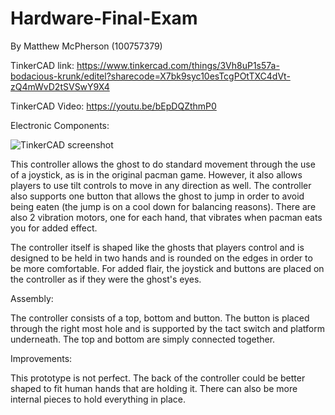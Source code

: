 # Hardware-Final-Exam

By Matthew McPherson (100757379)  

TinkerCAD link: https://www.tinkercad.com/things/3Vh8uP1s57a-bodacious-krunk/editel?sharecode=X7bk9syc10esTcgPOtTXC4dVt-zQ4mWvD2tSVSwY9X4  

TinkerCAD Video: https://youtu.be/bEpDQZthmP0  

Electronic Components:  

![TinkerCAD screenshot](https://user-images.githubusercontent.com/56273440/207424786-9ff245a9-242f-4ae5-a93c-dcd583125eb1.PNG)

This controller allows the ghost to do standard movement through the use of a joystick, as is in the original pacman game. However, it also allows players to use tilt controls to move in any direction as well. The controller also supports one button that allows the ghost to jump in order to avoid being eaten (the jump is on a cool down for balancing reasons). There are also 2 vibration motors, one for each hand, that vibrates when pacman eats you for added effect.  

The controller itself is shaped like the ghosts that players control and is designed to be held in two hands and is rounded on the edges in order to be more comfortable. For added flair, the joystick and buttons are placed on the controller as if they were the ghost's eyes.    

Assembly:  

The controller consists of a top, bottom and button. The button is placed through the right most hole and is supported by the tact switch and platform underneath. The top and bottom are simply connected together.  

Improvements:  

This prototype is not perfect. The back of the controller could be better shaped to fit human hands that are holding it. There can also be more internal pieces to hold everything in place. 
